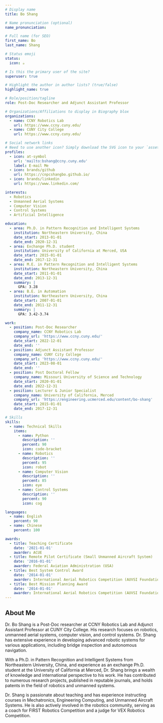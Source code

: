 ```yaml
---
# Display name
title: Bo Shang

# Name pronunciation (optional)
name_pronunciation: 

# Full name (for SEO)
first_name: Bo
last_name: Shang

# Status emoji
status:
  icon: ☕️

# Is this the primary user of the site?
superuser: true

# Highlight the author in author lists? (true/false)
highlight_name: true

# Role/position/tagline
role: Post-Doc Researcher and Adjunct Assistant Professor

# Organizations/Affiliations to display in Biography blox
organizations:
  - name: CCNY Robotics Lab
    url: https://www.ccny.cuny.edu/
  - name: CUNY City College
    url: https://www.ccny.cuny.edu/

# Social network links
# Need to use another icon? Simply download the SVG icon to your `assets/media/icons/` folder.
profiles:
  - icon: at-symbol
    url: 'mailto:bshang@ccny.cuny.edu'
    label: E-mail Me
  - icon: brands/github
    url: https://cnpcshangbo.github.io/
  - icon: brands/linkedin
    url: https://www.linkedin.com/

interests:
  - Robotics
  - Unmanned Aerial Systems
  - Computer Vision
  - Control Systems
  - Artificial Intelligence

education:
  - area: Ph.D. in Pattern Recognition and Intelligent Systems
    institution: Northeastern University, China
    date_start: 2013-01-01
    date_end: 2020-12-31
  - area: Exchange Ph.D. student
    institution: University of California at Merced, USA
    date_start: 2015-01-01
    date_end: 2017-12-31
  - area: M.E. in Pattern Recognition and Intelligent Systems
    institution: Northeastern University, China
    date_start: 2011-01-01
    date_end: 2013-12-31
    summary: |
      GPA: 3.28
  - area: B.E. in Automation
    institution: Northeastern University, China
    date_start: 2007-01-01
    date_end: 2011-12-31
    summary: |
      GPA: 3.42-3.74

work:
  - position: Post-Doc Researcher
    company_name: CCNY Robotics Lab
    company_url: 'https://www.ccny.cuny.edu/'
    date_start: 2022-12-01
    date_end: ''
  - position: Adjunct Assistant Professor
    company_name: CUNY City College
    company_url: 'https://www.ccny.cuny.edu/'
    date_start: 2023-08-01
    date_end: ''
  - position: Post Doctoral Fellow
    company_name: Missouri University of Science and Technology
    date_start: 2020-01-01
    date_end: 2022-12-31
  - position: Lecturer & Junior Specialist
    company_name: University of California, Merced
    company_url: 'https://engineering.ucmerced.edu/content/bo-shang'
    date_start: 2015-01-01
    date_end: 2017-12-31

# Skills
skills:
  - name: Technical Skills
    items:
      - name: Python
        description: ''
        percent: 90
        icon: code-bracket
      - name: Robotics
        description: ''
        percent: 95
        icon: robot
      - name: Computer Vision
        description: ''
        percent: 85
        icon: eye
      - name: Control Systems
        description: ''
        percent: 90
        icon: cog

languages:
  - name: English
    percent: 90
  - name: Chinese
    percent: 100

awards:
  - title: Teaching Certificate
    date: '2021-01-01'
    awarder: ACUE
  - title: Remote Pilot Certificate (Small Unmanned Aircraft System)
    date: '2016-01-01'
    awarder: Federal Aviation Administration (USA)
  - title: Best System Control Award
    date: '2014-01-01'
    awarder: International Aerial Robotics Competition (AUVSI Foundation)
  - title: Best Mission Planning Award
    date: '2014-01-01'
    awarder: International Aerial Robotics Competition (AUVSI Foundation)
---
```


## About Me

Dr. Bo Shang is a Post-Doc researcher at CCNY Robotics Lab and Adjunct Assistant Professor at CUNY City College. His research focuses on robotics, unmanned aerial systems, computer vision, and control systems. Dr. Shang has extensive experience in developing advanced robotic systems for various applications, including bridge inspection and autonomous navigation.

With a Ph.D. in Pattern Recognition and Intelligent Systems from Northeastern University, China, and experience as an exchange Ph.D. student at the University of California at Merced, Dr. Shang brings a wealth of knowledge and international perspective to his work. He has contributed to numerous research projects, published in reputable journals, and holds patents in the field of robotics and unmanned systems.

Dr. Shang is passionate about teaching and has experience instructing courses in Mechatronics, Engineering Computing, and Unmanned Aircraft Systems. He is also actively involved in the robotics community, serving as a coach for FIRST Robotics Competition and a judge for VEX Robotics Competition.
